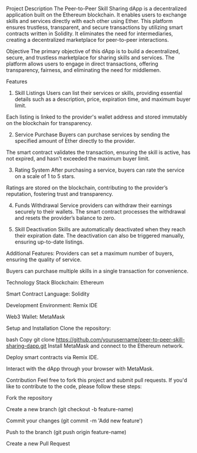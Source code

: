 Project Description
The Peer-to-Peer Skill Sharing dApp is a decentralized application built on the Ethereum blockchain. It enables users to exchange skills and services directly with each other using Ether. This platform ensures trustless, transparent, and secure transactions by utilizing smart contracts written in Solidity. It eliminates the need for intermediaries, creating a decentralized marketplace for peer-to-peer interactions.

Objective
The primary objective of this dApp is to build a decentralized, secure, and trustless marketplace for sharing skills and services. The platform allows users to engage in direct transactions, offering transparency, fairness, and eliminating the need for middlemen.

Features
1. Skill Listings
Users can list their services or skills, providing essential details such as a description, price, expiration time, and maximum buyer limit.

Each listing is linked to the provider's wallet address and stored immutably on the blockchain for transparency.

2. Service Purchase
Buyers can purchase services by sending the specified amount of Ether directly to the provider.

The smart contract validates the transaction, ensuring the skill is active, has not expired, and hasn't exceeded the maximum buyer limit.

3. Rating System
After purchasing a service, buyers can rate the service on a scale of 1 to 5 stars.

Ratings are stored on the blockchain, contributing to the provider’s reputation, fostering trust and transparency.

4. Funds Withdrawal
Service providers can withdraw their earnings securely to their wallets. The smart contract processes the withdrawal and resets the provider’s balance to zero.

5. Skill Deactivation
Skills are automatically deactivated when they reach their expiration date. The deactivation can also be triggered manually, ensuring up-to-date listings.

Additional Features:
Providers can set a maximum number of buyers, ensuring the quality of service.

Buyers can purchase multiple skills in a single transaction for convenience.

Technology Stack
Blockchain: Ethereum

Smart Contract Language: Solidity

Development Environment: Remix IDE

Web3 Wallet: MetaMask

Setup and Installation
Clone the repository:

bash
Copy
git clone https://github.com/yourusername/peer-to-peer-skill-sharing-dapp.git
Install MetaMask and connect to the Ethereum network.

Deploy smart contracts via Remix IDE.

Interact with the dApp through your browser with MetaMask.

Contribution
Feel free to fork this project and submit pull requests. If you'd like to contribute to the code, please follow these steps:

Fork the repository

Create a new branch (git checkout -b feature-name)

Commit your changes (git commit -m 'Add new feature')

Push to the branch (git push origin feature-name)

Create a new Pull Request
